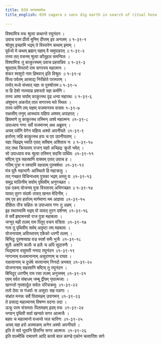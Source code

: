 ```yaml
---
title: 039 सगराश्वमेधः
title_english: 039 sagara s sons dig earth in search of ritual hose

---
```

विश्वामित्र वचः श्रुत्वा कथान्ते रघुनंदन ।  
उवाच परम प्रीतो मुनिम् दीप्तम् इव अनलम् ॥ १-३९-१  
श्रोतुम् इच्छामि भद्रम् ते विस्तरेण कथाम् इमाम् ।  
पूर्वजो मे कथम् ब्रह्मन् यज्ञम् वै समुपाहरत् ॥ १-३९-२  
तस्य तत् वचनम् श्रुत्वा कौतूहल समन्वितः ।  
विश्वामित्रः तु काकुत्स्थम् उवाच प्रहसन्निव ॥ १-३९-३  
श्रूयताम् विस्तरो राम सगरस्य महात्मनः ।  
शंकर श्वशुरो नाम हिमवान् इति विश्रुतः ॥ १-३९-४  
विंध्य पर्वतम् आसाद्य निरीक्षेते परस्परम् ।  
तयोर् मध्ये संभवत् यज्ञः स पुरुषोत्तम॥ १-३९-५  
स हि देशो नरव्याघ्र प्रशस्तो यज्ञ कर्मणि।  
तस्य अश्व चर्याम् काकुत्स्थ दृढ धन्वा महारथः ॥ १-३९-६  
अंशुमान् अकरोत् तात सगरस्य मते स्थितः ।  
तस्य पर्वणि तम् यज्ञम् यजमानस्य वासवः १-३९-७  
राक्षसीम् तनुम् आस्थाय यज्ञिय अश्वम् अपाहरत् ।  
ह्रियमाणे तु काकुत्स्थ तस्मिन् अश्वे महात्मनः ॥१-३९-८  
उपाध्याय गणाः सर्वे यजमानम् अथ अब्रुवन् ।  
अयम् पर्वणि वेगेन यज्ञिय अश्वो अपनीयते ॥१-३९-९  
हर्तारम् जहि काकुत्स्थ हयः च एव उपनीयताम् ।  
यज्ञः च्छिद्रम् भवति एतत् सर्वेषाम् अशिवाय नः ॥ १-३९-१०  
तत् तथा क्रियताम् राजन् यज्ञो अच्छिद्रः क्रुतो भवेत् ।  
सो उपाध्याय वचः श्रुत्वा तस्मिन् सदसि पार्थिवः ॥१-३९-११  
षष्टिम् पुत्र सहस्राणि वाक्यम् एतत् उवाच ह ।  
गतिम् पुत्रा न पश्यामि रक्षसाम् पुरुषर्षभाः ॥१-३९-१२  
मंत्र पूतैः महाभागैः आस्थितो हि महाक्रतुः ।  
तत् गच्छत विचिन्वध्वम् पुत्रका भद्रम् अस्तु वः ॥१-३९-१३  
समुद्र मालिनीम् सर्वाम् पृथिवीम् अनुगच्छत ।  
एक एकम् योजनम् पुत्रा विस्तारम् अभिगच्छत ॥ १-३९-१४  
यावत् तुरग संदर्शः तावत् खनत मेदिनीम् ।  
तम् एव हय हर्तारम् मार्गमाणा मम आज्ञया ॥१-३९-१५  
दीक्षितः पौत्र सहितः स उपाध्याय गणः तु अहम् ।  
इह स्थास्यामि भद्रम् वो यावत् तुरग दर्शनम् ॥१-३९-१६  
ते सर्वे हृष्टमनसो राज पुत्रा महाबलाः ।  
जग्मुर् मही तलम् राम पितुर् वचन यंत्रिताः ॥१-३९-१७  
गत्व तु पृथिवीम् सर्वम् अदृष्टा तम् महबलाः ।  
योजनायाम् अविस्तारम् एकैको धरणी तलम् ।  
बिभिदुः पुरुषव्याघ्र वज्र स्पर्श समैः भुजैः ॥१-३९-१८  
शूलैः अशनि कल्पैः च हलैः च अपि सुदारुणैः ।  
भिद्यमाना वसुमती ननाद रघुनंदन ॥१-३९-१९  
नागानाम् वध्यमानानाम् असुराणाम् च राघव ।  
राक्षसानाम् च दुर्धर्षः सत्त्वानाम् निनदो अभवत् ॥१-३९-२०  
योजनानाम् सहस्राणि षष्टिम् तु रघुनंदन ।  
बिभिदुर् धरणीम् राम रसा तलम् अनुत्तमम् ॥१-३९-२१  
एवम् पर्वत संबाधम् जम्बू द्वीपम् नृपात्मजाः ।  
खनन्तो नृपशार्दूल सर्वतः परिचक्रमुः ॥१-३९-२२  
ततो देवाः स गंधर्वाः स असुराः सह पन्नगाः ।  
संभ्रांत मनसः सर्वे पितामहम् उपागमन् ॥१-३९-२३  
ते प्रसाद्य महात्मानम् विषण्ण वदनाः तदा ।  
ऊचुः परम संत्रस्ताः पितामहम् इदम् वचः ॥१-३९-२४  
भगवन् पृथिवी सर्वा खन्यते सगर आत्मजैः ।  
बहवः च महात्मानो वध्यन्ते जल चारिणः ॥१-३९-२५  
अयम् यज्ञ हरो अस्माकम् अनेन अश्वो अपनीयते ।  
इति ते सर्व भूतानि हिंसन्ति सगर आत्मजः ॥१-३९-२६  
इति वाल्मीकि रामायणे आदि काव्ये बाल काण्डे एकोन चत्वारिंशः सर्गः
